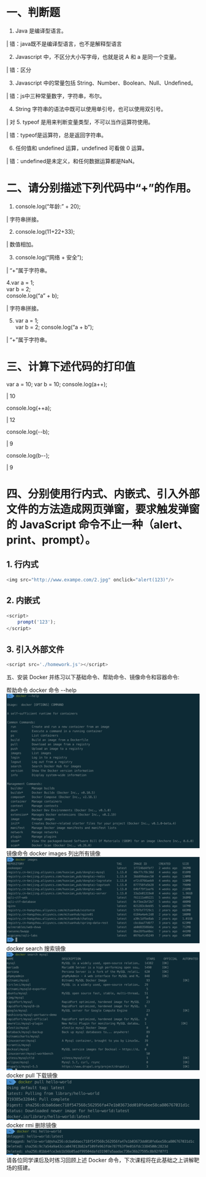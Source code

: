 # 一、判断题

1. Java 是编译型语言。 

| 错：java既不是编译型语言，也不是解释型语言  

2. Javascript 中，不区分大小写字母，也就是说 A 和 a 是同一个变量。  

| 错：区分  

3. Javascript 中的常量包括 String、Number、Boolean、Null、Undefined。  

| 错：js中三种常量数字，字符串，布尔。  

4. String 字符串的语法中既可以使用单引号，也可以使用双引号。  

| 对
5. typeof 是用来判断变量类型，不可以当作运算符使用。  

| 错：typeof是运算符，总是返回字符串。  

6. 任何值和 undefined 运算，undefined 可看做 0 运算。  

| 错：undefined是未定义，和任何数据运算都是NaN。  


# 二、请分别描述下列代码中“+”的作用。
1. console.log(“年龄:” + 20);  

| 字符串拼接。  

2. console.log(11+22+33);  

| 数值相加。   

3. console.log(“网络 + 安全”);  

| “+”属于字符串。  

4.var a = 1;  
var b = 2;  
console.log(“a” + b);   

| 字符串拼接。  

5. var a = 1;  
var b = 2;
console.log(“a + b”);  

| “+”属于字符串。  

# 三、计算下述代码的打印值
var a = 10;
var b = 10;
console.log(a++);  

| 10  

console.log(++a);  

| 12  

console.log(--b);  

| 9  

console.log(b--);  

| 9

# 四、分别使用行内式、内嵌式、引入外部文件的方法造成网页弹窗，要求触发弹窗的 JavaScript 命令不止一种（alert、print、prompt）。
## 1. 行内式
```javascript
<img src="http://www.exampe.com/2.jpg" onclick="alert(123)"/>
```
## 2. 内嵌式
```javascript
<script>
    prompt('123');
</script>
```
## 3. 引入外部文件
```javascript
<script src='./homework.js'></script>
```

五、安装 Docker 并练习以下基础命令、帮助命令、镜像命令和容器命令:

帮助命令
docker 命令 --help
![Alt text](image.png)
镜像命令
docker images 列出所有镜像
![Alt text](image-1.png)
docker search 搜索镜像
![Alt text](image-2.png)
docker pull 下载镜像
![Alt text](image-3.png)
docker rmi 删除镜像
![Alt text](image-4.png)
请各位同学课后及时练习回顾上述 Docker 命令，下次课程将在此基础之上讲解靶场的搭建。